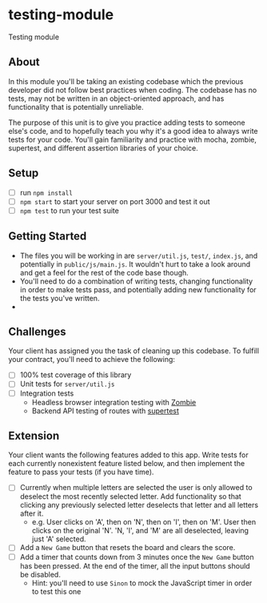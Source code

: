 # testing-module
Testing module

## About
In this module you'll be taking an existing codebase which the previous developer did not follow best practices when coding. The codebase has no tests, may not be written in an object-oriented approach, and has functionality that is potentially unreliable.

The purpose of this unit is to give you practice adding tests to someone else's code, and to hopefully teach you why it's a good idea to always write tests for your code. You'll gain familiarity and practice with mocha, zombie, supertest, and different assertion libraries of your choice.

## Setup
- [ ] run `npm install`
- [ ] `npm start` to start your server on port 3000 and test it out
- [ ] `npm test` to run your test suite

## Getting Started
- The files you will be working in are `server/util.js`, `test/`, `index.js`, and potentially in `public/js/main.js`. It wouldn't hurt to take a look around and get a feel for the rest of the code base though.
- You'll need to do a combination of writing tests, changing functionality in order to make tests pass, and potentially adding new functionality for the tests you've written.
- 

## Challenges
Your client has assigned you the task of cleaning up this codebase. To fulfill your contract, you'll need to achieve the following:
  - [ ] 100% test coverage of this library
  - [ ] Unit tests for `server/util.js`
  - [ ] Integration tests
    - Headless browser integration testing with [Zombie](http://zombie.js.org/)
    - Backend API testing of routes with [supertest](https://github.com/visionmedia/supertest)

## Extension
Your client wants the following features added to this app. Write tests for each currently nonexistent feature listed below, and then implement the feature to pass your tests (if you have time).
  - [ ] Currently when multiple letters are selected the user is only allowed to deselect the most recently selected letter. Add functionality so that clicking any previously selected letter deselects that letter and all letters after it.
    - e.g. User clicks on 'A', then on 'N', then on 'I', then on 'M'. User then clicks on the original 'N'. 'N, 'I', and 'M' are all deselected, leaving just 'A' selected.
  - [ ] Add a `New Game` button that resets the board and clears the score.
  - [ ] Add a timer that counts down from 3 minutes once the `New Game` button has been pressed. At the end of the timer, all the input buttons should be disabled.
    - Hint: you'll need to use `Sinon` to mock the JavaScript timer in order to test this one

